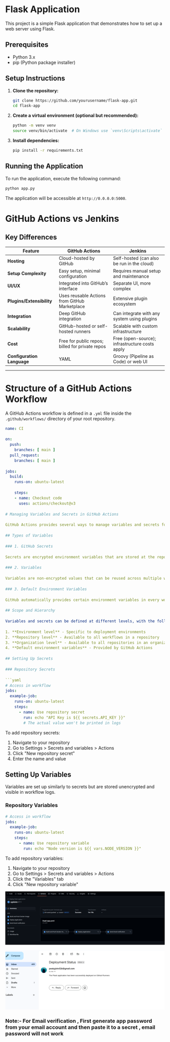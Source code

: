 # Flask Application

This project is a simple Flask application that demonstrates how to set up a web server using Flask.

## Prerequisites

- Python 3.x
- pip (Python package installer)

## Setup Instructions

1. **Clone the repository:**

   ```bash
   git clone https://github.com/yourusername/flask-app.git
   cd flask-app
   ```

2. **Create a virtual environment (optional but recommended):**

   ```bash
   python -m venv venv
   source venv/bin/activate  # On Windows use `venv\Scripts\activate`
   ```

3. **Install dependencies:**

   ```bash
   pip install -r requirements.txt
   ```

## Running the Application

To run the application, execute the following command:

```bash
python app.py
```

The application will be accessible at `http://0.0.0.0:5000`.

# GitHub Actions vs Jenkins

## Key Differences

| Feature                    | GitHub Actions                                      | Jenkins                                               |
|----------------------------|-----------------------------------------------------|--------------------------------------------------------|
| **Hosting**                | Cloud-hosted by GitHub                             | Self-hosted (can also be run in the cloud)            |
| **Setup Complexity**       | Easy setup, minimal configuration                  | Requires manual setup and maintenance                 |
| **UI/UX**                  | Integrated into GitHub’s interface                 | Separate UI, more complex                             |
| **Plugins/Extensibility**  | Uses reusable Actions from GitHub Marketplace      | Extensive plugin ecosystem                            |
| **Integration**            | Deep GitHub integration                            | Can integrate with any system using plugins           |
| **Scalability**            | GitHub-hosted or self-hosted runners               | Scalable with custom infrastructure                   |
| **Cost**                   | Free for public repos; billed for private repos    | Free (open-source); infrastructure costs apply        |
| **Configuration Language** | YAML                                               | Groovy (Pipeline as Code) or web UI                   |

---

# Structure of a GitHub Actions Workflow

A GitHub Actions workflow is defined in a `.yml` file inside the `.github/workflows/` directory of your root repository.

```yaml
name: CI

on:
  push:
    branches: [ main ]
  pull_request:
    branches: [ main ]

jobs:
  build:
    runs-on: ubuntu-latest

    steps:
    - name: Checkout code
      uses: actions/checkout@v3

# Managing Variables and Secrets in GitHub Actions

GitHub Actions provides several ways to manage variables and secrets for your workflows. This guide covers the different types of variables, their scopes, and best practices for securing sensitive information.

## Types of Variables

### 1. GitHub Secrets

Secrets are encrypted environment variables that are stored at the repository, organization, or environment level. They're ideal for sensitive information like API keys, passwords, and tokens.

### 2. Variables

Variables are non-encrypted values that can be reused across multiple workflows. They're appropriate for non-sensitive configuration data.

### 3. Default Environment Variables

GitHub automatically provides certain environment variables in every workflow run (like `GITHUB_REPOSITORY`, `GITHUB_SHA`, etc).

## Scope and Hierarchy

Variables and secrets can be defined at different levels, with the following precedence (highest to lowest):

1. **Environment level** - Specific to deployment environments
2. **Repository level** - Available to all workflows in a repository
3. **Organization level** - Available to all repositories in an organization
4. **Default environment variables** - Provided by GitHub Actions

## Setting Up Secrets

### Repository Secrets

```yaml
# Access in workflow
jobs:
  example-job:
    runs-on: ubuntu-latest
    steps:
      - name: Use repository secret
        run: echo "API Key is ${{ secrets.API_KEY }}"
        # The actual value won't be printed in logs
```

To add repository secrets:
1. Navigate to your repository
2. Go to Settings > Secrets and variables > Actions
3. Click "New repository secret"
4. Enter the name and value



## Setting Up Variables

Variables are set up similarly to secrets but are stored unencrypted and visible in workflow logs.

### Repository Variables

```yaml
# Access in workflow
jobs:
  example-job:
    runs-on: ubuntu-latest
    steps:
      - name: Use repository variable
        run: echo "Node version is ${{ vars.NODE_VERSION }}"
```

To add repository variables:
1. Navigate to your repository
2. Go to Settings > Secrets and variables > Actions
3. Click the "Variables" tab
4. Click "New repository variable"






![alt text](image.png)

![alt text](image-1.png)

### Note:- For Email verification , First generate app password from your email account and then paste it to a secret , email password will not work
